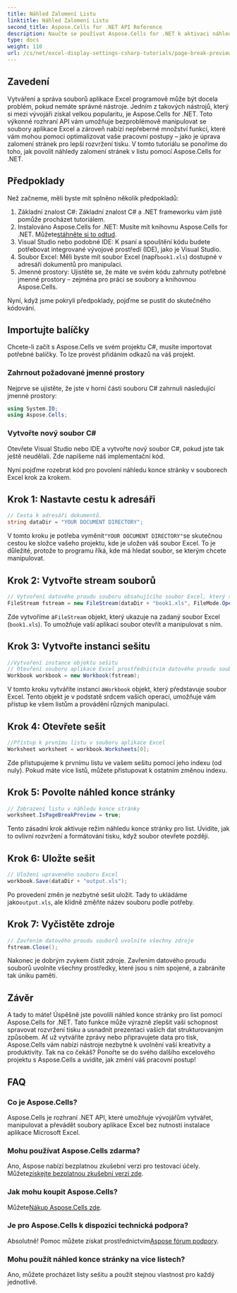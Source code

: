 ```yaml
---
title: Náhled Zalomení Listu
linktitle: Náhled Zalomení Listu
second_title: Aspose.Cells for .NET API Reference
description: Naučte se používat Aspose.Cells for .NET k aktivaci náhledů zalomení stránek v excelových listech pomocí jednoduchého výukového programu krok za krokem.
type: docs
weight: 110
url: /cs/net/excel-display-settings-csharp-tutorials/page-break-preview-of-worksheet/
---
```

## Zavedení

Vytváření a správa souborů aplikace Excel programově může být docela problém, pokud nemáte správné nástroje. Jedním z takových nástrojů, který si mezi vývojáři získal velkou popularitu, je Aspose.Cells for .NET. Toto výkonné rozhraní API vám umožňuje bezproblémově manipulovat se soubory aplikace Excel a zároveň nabízí nepřeberné množství funkcí, které vám mohou pomoci optimalizovat vaše pracovní postupy – jako je úprava zalomení stránek pro lepší rozvržení tisku. V tomto tutoriálu se ponoříme do toho, jak povolit náhledy zalomení stránek v listu pomocí Aspose.Cells for .NET.

## Předpoklady

Než začneme, měli byste mít splněno několik předpokladů:

1. Základní znalost C#: Základní znalost C# a .NET frameworku vám jistě pomůže procházet tutoriálem.
2.  Instalováno Aspose.Cells for .NET: Musíte mít knihovnu Aspose.Cells for .NET. Můžete[stáhněte si to odtud](https://releases.aspose.com/cells/net/).
3. Visual Studio nebo podobné IDE: K psaní a spouštění kódu budete potřebovat integrované vývojové prostředí (IDE), jako je Visual Studio.
4. Soubor Excel: Měli byste mít soubor Excel (např`book1.xls`) dostupné v adresáři dokumentů pro manipulaci.
5. Jmenné prostory: Ujistěte se, že máte ve svém kódu zahrnuty potřebné jmenné prostory – zejména pro práci se soubory a knihovnou Aspose.Cells.

Nyní, když jsme pokryli předpoklady, pojďme se pustit do skutečného kódování.

## Importujte balíčky

Chcete-li začít s Aspose.Cells ve svém projektu C#, musíte importovat potřebné balíčky. To lze provést přidáním odkazů na váš projekt.

### Zahrnout požadované jmenné prostory

Nejprve se ujistěte, že jste v horní části souboru C# zahrnuli následující jmenné prostory:

```csharp
using System.IO;
using Aspose.Cells;
```

### Vytvořte nový soubor C#

Otevřete Visual Studio nebo IDE a vytvořte nový soubor C#, pokud jste tak ještě neudělali. Zde napíšeme náš implementační kód.


Nyní pojďme rozebrat kód pro povolení náhledu konce stránky v souborech Excel krok za krokem.

## Krok 1: Nastavte cestu k adresáři

```csharp
// Cesta k adresáři dokumentů.
string dataDir = "YOUR DOCUMENT DIRECTORY";
```

 V tomto kroku je potřeba vyměnit`"YOUR DOCUMENT DIRECTORY"`se skutečnou cestou ke složce vašeho projektu, kde je uložen váš soubor Excel. To je důležité, protože to programu říká, kde má hledat soubor, se kterým chcete manipulovat.

## Krok 2: Vytvořte stream souborů

```csharp
// Vytvoření datového proudu souboru obsahujícího soubor Excel, který se má otevřít
FileStream fstream = new FileStream(dataDir + "book1.xls", FileMode.Open);
```

 Zde vytvoříme a`FileStream` objekt, který ukazuje na zadaný soubor Excel (`book1.xls`). To umožňuje vaší aplikaci soubor otevřít a manipulovat s ním.

## Krok 3: Vytvořte instanci sešitu

```csharp
//Vytvoření instance objektu sešitu
// Otevření souboru aplikace Excel prostřednictvím datového proudu souborů
Workbook workbook = new Workbook(fstream);
```

 V tomto kroku vytváříte instanci a`Workbook` objekt, který představuje soubor Excel. Tento objekt je v podstatě srdcem vašich operací, umožňuje vám přístup ke všem listům a provádění různých manipulací.

## Krok 4: Otevřete sešit

```csharp
//Přístup k prvnímu listu v souboru aplikace Excel
Worksheet worksheet = workbook.Worksheets[0];
```

Zde přistupujeme k prvnímu listu ve vašem sešitu pomocí jeho indexu (od nuly). Pokud máte více listů, můžete přistupovat k ostatním změnou indexu.

## Krok 5: Povolte náhled konce stránky

```csharp
// Zobrazení listu v náhledu konce stránky
worksheet.IsPageBreakPreview = true;
```

Tento zásadní krok aktivuje režim náhledu konce stránky pro list. Uvidíte, jak to ovlivní rozvržení a formátování tisku, když soubor otevřete později.

## Krok 6: Uložte sešit

```csharp
// Uložení upraveného souboru Excel
workbook.Save(dataDir + "output.xls");
```

Po provedení změn je nezbytné sešit uložit. Tady to ukládáme jako`output.xls`, ale klidně změňte název souboru podle potřeby.

## Krok 7: Vyčistěte zdroje

```csharp
// Zavřením datového proudu souborů uvolníte všechny zdroje
fstream.Close();
```

Nakonec je dobrým zvykem čistit zdroje. Zavřením datového proudu souborů uvolníte všechny prostředky, které jsou s ním spojené, a zabráníte tak úniku paměti.

## Závěr

A tady to máte! Úspěšně jste povolili náhled konce stránky pro list pomocí Aspose.Cells for .NET. Tato funkce může výrazně zlepšit vaši schopnost spravovat rozvržení tisku a usnadnit prezentaci vašich dat strukturovaným způsobem. Ať už vytváříte zprávy nebo připravujete data pro tisk, Aspose.Cells vám nabízí nástroje nezbytné k uvolnění vaší kreativity a produktivity. Tak na co čekáš? Ponořte se do svého dalšího excelového projektu s Aspose.Cells a uvidíte, jak změní váš pracovní postup!

## FAQ

### Co je Aspose.Cells?
Aspose.Cells je rozhraní .NET API, které umožňuje vývojářům vytvářet, manipulovat a převádět soubory aplikace Excel bez nutnosti instalace aplikace Microsoft Excel.

### Mohu používat Aspose.Cells zdarma?
 Ano, Aspose nabízí bezplatnou zkušební verzi pro testovací účely. Můžete[získejte bezplatnou zkušební verzi zde](https://releases.aspose.com/).

### Jak mohu koupit Aspose.Cells?
 Můžete[Nákup Aspose.Cells zde](https://purchase.aspose.com/buy).

### Je pro Aspose.Cells k dispozici technická podpora?
 Absolutně! Pomoc můžete získat prostřednictvím[Aspose fórum podpory](https://forum.aspose.com/c/cells/9).

### Mohu použít náhled konce stránky na více listech?
Ano, můžete procházet listy sešitu a použít stejnou vlastnost pro každý jednotlivě.